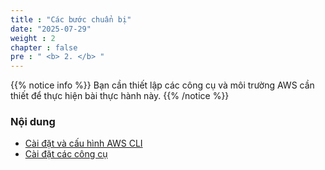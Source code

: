 ```yaml
---
title : "Các bước chuẩn bị"
date: "2025-07-29"
weight : 2 
chapter : false
pre : " <b> 2. </b> "
---
```


{{% notice info %}}
Bạn cần thiết lập các công cụ và môi trường AWS cần thiết để thực hiện bài thực hành này.
{{% /notice %}}

### Nội dung
  - [Cài đặt và cấu hình AWS CLI](2.1-awscli/)
  - [Cài đặt các công cụ](2.2-tools/)

